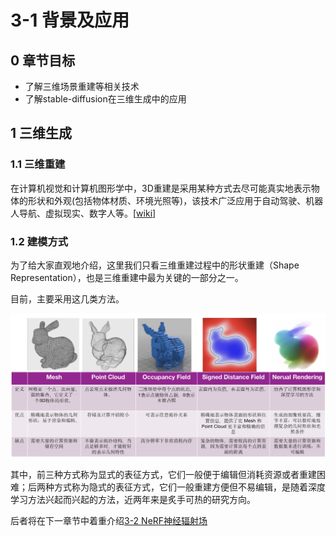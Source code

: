 # 3-1 背景及应用

## 0 章节目标

- 了解三维场景重建等相关技术
- 了解stable-diffusion在三维生成中的应用

## 1 三维生成

### 1.1 三维重建
在计算机视觉和计算机图形学中，3D重建是采用某种方式去尽可能真实地表示物体的形状和外观(包括物体材质、环境光照等)，该技术广泛应用于自动驾驶、机器人导航、虚拟现实、数字人等。[[wiki](https://en.wikipedia.org/wiki/3D_reconstruction)]


### 1.2 建模方式
为了给大家直观地介绍，这里我们只看三维重建过程中的形状重建（Shape Representation），也是三维重建中最为关键的一部分之一。

目前，主要采用这几类方法。

![形状建模的主要方式](/content/images/3-1_1-Shape-Representation.png)


其中，前三种方式称为显式的表征方式，它们一般便于编辑但消耗资源或者重建困难；后两种方式称为隐式的表征方式，它们一般重建方便但不易编辑，是随着深度学习方法兴起而兴起的方法，近两年来是炙手可热的研究方向。

后者将在下一章节中着重介绍[3-2 NeRF神经辐射场](https://en.wikipedia.org/wiki/Neural_radiance_field)

